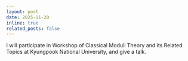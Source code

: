 ```yaml
---
layout: post
date: 2025-11-20
inline: true
related_posts: false
---
```


I will participate in Workshop of Classical Moduli Theory and its Related Topics at Kyungpook National University, and give a talk.
